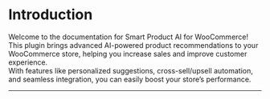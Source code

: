 # Introduction

Welcome to the documentation for Smart Product AI for WooCommerce!  
This plugin brings advanced AI-powered product recommendations to your WooCommerce store, helping you increase sales and improve customer experience.  
With features like personalized suggestions, cross-sell/upsell automation, and seamless integration, you can easily boost your store’s performance.

---
